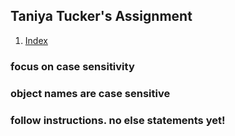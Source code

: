 ## Taniya Tucker's Assignment

1. [Index](./index.html)


### focus on case sensitivity 
### object names are case sensitive
### follow instructions. no else statements yet!